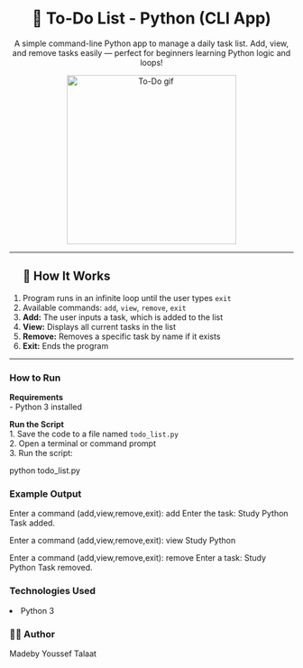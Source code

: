 <h1 align="center">📝 To-Do List - Python (CLI App)</h1>

<p align="center">
  A simple command-line Python app to manage a daily task list.  
  Add, view, and remove tasks easily — perfect for beginners learning Python logic and loops!
</p>

<p align="center">
  <img src="https://media.giphy.com/media/v1.Y2lkPTc5MGI3NjExem5uZ3NoM3Q2a3hyMnltcDFxM2drcG4xenF1dGRpdTZoNjR6emF6bSZlcD12MV9naWZzX3NlYXJjaCZjdD1n/v1PSP0sZdY2ru/giphy.gif" width="300" alt="To-Do gif"/>
</p>

---

<ol>
<h2>🧠 How It Works</h2>

<li>Program runs in an infinite loop until the user types <code>exit</code></li>
<li>Available commands: <code>add</code>, <code>view</code>, <code>remove</code>, <code>exit</code></li>
<li><strong>Add:</strong> The user inputs a task, which is added to the list</li>
<li><strong>View:</strong> Displays all current tasks in the list</li>
<li><strong>Remove:</strong> Removes a specific task by name if it exists</li>
<li><strong>Exit:</strong> Ends the program</li>
</ol>

---

<h3> How to Run</h3>

<p><strong>Requirements</strong><br>
- Python 3 installed
</p>

<p> <strong>Run the Script</strong><br>
1. Save the code to a file named <code>todo_list.py</code><br>
2. Open a terminal or command prompt<br>
3. Run the script:
</p>


python todo_list.py
<h3> Example Output</h3>

Enter a command (add,view,remove,exit): add
Enter the task: Study Python
Task added.

Enter a command (add,view,remove,exit): view
Study Python

Enter a command (add,view,remove,exit): remove
Enter a task: Study Python
Task removed.
<h3> Technologies Used</h3>
<li> Python 3</li> 
<h3>👨‍💻 Author</h3> <p>Madeby Youssef Talaat</p>
